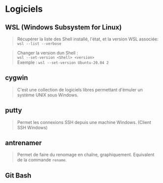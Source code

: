 # Logiciels  
  
## WSL (Windows Subsystem for Linux)    
> Récupérer la liste des Shell installé, l'état, et la version WSL associée:    
`wsl --list --verbose`    
  
>Changer la version dun Shell :    
`wsl --set-version <Shell> <version>`    
Exemple : `wsl --set-version Ubuntu-20.04 2`    
  
  
## cygwin  
  
>C'est une collection de logiciels libres permettant d'émuler un système UNIX sous Windows.  
  
## putty  
  
>Permet les connexions SSH depuis une machine Windows. (Client SSH Windows)  
  
## antrenamer  
  
>Permet de faire du renomage en chaîne, graphiquement. Equivalent de la commande `rename`.  
  
## Git Bash  

